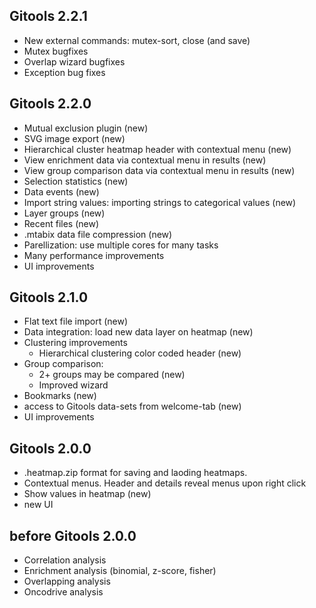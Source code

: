 Gitools 2.2.1
-------------------------------------------------------------
* New external commands: mutex-sort, close (and save)
* Mutex bugfixes
* Overlap wizard bugfixes
* Exception bug fixes

Gitools 2.2.0
-------------------------------------------------------------
* Mutual exclusion plugin (new)
* SVG image export (new)
* Hierarchical cluster heatmap header with contextual menu (new)
* View enrichment data via contextual menu in results (new)
* View group comparison data via contextual menu in results (new)
* Selection statistics (new)
* Data events (new)
* Import string values: importing strings to categorical values (new)
* Layer groups (new)
* Recent files (new)
* .mtabix data file compression (new)
* Parellization: use multiple cores for many tasks
* Many performance improvements
* UI improvements


Gitools 2.1.0
-------------------------------------------------------------
* Flat text file import (new)
* Data integration: load new data layer on heatmap (new)
* Clustering improvements
    * Hierarchical clustering color coded header (new)
* Group comparison:
    * 2+ groups may be compared (new)
    * Improved wizard
* Bookmarks (new)
* access to Gitools data-sets from welcome-tab (new)
* UI improvements

Gitools 2.0.0
-------------------------------------------------------------
* .heatmap.zip format for saving and laoding heatmaps.
* Contextual menus. Header and details reveal menus upon right click
* Show values in heatmap (new)
* new UI


before Gitools 2.0.0
-------------------------------------------------------------
* Correlation analysis
* Enrichment analysis (binomial, z-score, fisher)
* Overlapping analysis
* Oncodrive analysis
